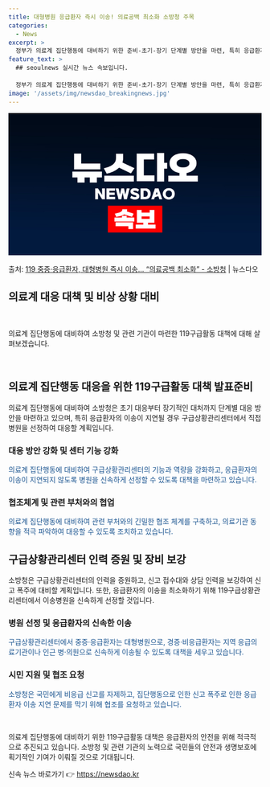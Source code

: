 ```yaml
---
title: 대형병원 응급환자 즉시 이송! 의료공백 최소화 소방청 주목
categories:
  - News
excerpt: >
  정부가 의료계 집단행동에 대비하기 위한 준비-초기-장기 단계별 방안을 마련, 특히 응급환자 이송 지연이 발생…
feature_text: >
  ## seoulnews 실시간 뉴스 속보입니다.

  정부가 의료계 집단행동에 대비하기 위한 준비-초기-장기 단계별 방안을 마련, 특히 응급환자 이송 지연이 발생…
image: '/assets/img/newsdao_breakingnews.jpg'
---
```


![뉴스다오 속보](/assets/img/newsdao_breakingnews.jpg)

<p>출처: <a href="https://newsdao.kr/3191" rel="dofollow">119 중증·응급환자, 대형병원 즉시 이송… “의료공백 최소화” - 소방청</a> | 뉴스다오</p>

<h2>의료계 대응 대책 및 비상 상황 대비</h2>
<p data-ke-size="size16">&nbsp;</p>
의료계 집단행동에 대비하여 소방청 및 관련 기관이 마련한 119구급활동 대책에 대해 살펴보겠습니다.
<p data-ke-size="size16">&nbsp;</p>

<h2 data-ke-size="size26">의료계 집단행동 대응을 위한 119구급활동 대책 발표준비</h2>
<p>의료계 집단행동에 대비하여 소방청은 초기 대응부터 장기적인 대처까지 단계별 대응 방안을 마련하고 있으며, 특히 응급환자의 이송이 지연될 경우 구급상황관리센터에서 직접 병원을 선정하여 대응할 계획입니다.</p>

<h3><b>대응 방안 강화 및 센터 기능 강화</b></h3>
<p><span style="color: #1a5490;">의료계 집단행동에 대비하여 구급상황관리센터의 기능과 역량을 강화하고, 응급환자의 이송이 지연되지 않도록 병원을 신속하게 선정할 수 있도록 대책을 마련하고 있습니다.</span></p>

<h3><b>협조체계 및 관련 부처와의 협업</b></h3>
<p><span style="color: #1a5490;">의료계 집단행동에 대비하여 관련 부처와의 긴밀한 협조 체계를 구축하고, 의료기관 동향을 적극 파악하여 대응할 수 있도록 조치하고 있습니다.</span></p>

<h2 data-ke-size="size26">구급상황관리센터 인력 증원 및 장비 보강</h2>
<p>소방청은 구급상황관리센터의 인력을 증원하고, 신고 접수대와 상담 인력을 보강하여 신고 폭주에 대비할 계획입니다. 또한, 응급환자의 이송을 최소화하기 위해 119구급상황관리센터에서 이송병원을 신속하게 선정할 것입니다.</p>

<h3><b>병원 선정 및 응급환자의 신속한 이송</b></h3>
<p><span style="color: #1a5490;">구급상황관리센터에서 중증·응급환자는 대형병원으로, 경증·비응급환자는 지역 응급의료기관이나 인근 병·의원으로 신속하게 이송될 수 있도록 대책을 세우고 있습니다.</span></p>

<h3><b>시민 지원 및 협조 요청</b></h3>
<p><span style="color: #1a5490;">소방청은 국민에게 비응급 신고를 자제하고, 집단행동으로 인한 신고 폭주로 인한 응급환자 이송 지연 문제를 막기 위해 협조를 요청하고 있습니다.</span></p>
<p data-ke-size="size16">&nbsp;</p>

의료계 집단행동에 대비하기 위한 119구급활동 대책은 응급환자의 안전을 위해 적극적으로 추진되고 있습니다. 소방청 및 관련 기관의 노력으로 국민들의 안전과 생명보호에 획기적인 기여가 이뤄질 것으로 기대됩니다. 

신속 뉴스 바로가기 👉 <a href="https://newsdao.kr" rel="dofollow">https://newsdao.kr</a>


